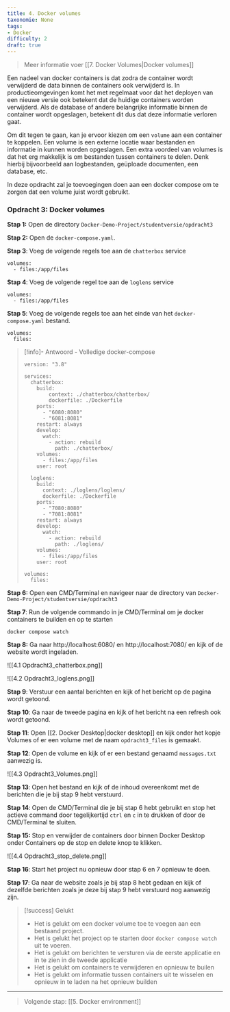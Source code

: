 ```yaml
---
title: 4. Docker volumes
taxonomie: None
tags:
- Docker
difficulty: 2
draft: true 
---
```

> Meer informatie voer [[7. Docker Volumes|Docker volumes]]

Een nadeel van docker containers is dat zodra de container wordt verwijderd de data binnen de containers ook verwijderd is. In productieomgevingen komt het met regelmaat voor dat het deployen van een nieuwe versie ook betekent dat de huidige containers worden verwijderd. Als de database of andere belangrijke informatie binnen de container wordt opgeslagen, betekent dit dus dat deze informatie verloren gaat.

Om dit tegen te gaan, kan je ervoor kiezen om een `volume` aan een container te koppelen. Een volume is een externe locatie waar bestanden en informatie in kunnen worden opgeslagen. Een extra voordeel van volumes is dat het erg makkelijk is om bestanden tussen containers te delen. Denk hierbij bijvoorbeeld aan logbestanden, geüploade documenten, een database, etc.

In deze opdracht zal je toevoegingen doen aan een docker compose om te zorgen dat een volume juist wordt gebruikt.

### Opdracht 3: Docker volumes
**Stap 1:** Open de directory `Docker-Demo-Project/studentversie/opdracht3`

**Stap 2:** Open de `docker-compose.yaml`.

**Stap 3**: Voeg de volgende regels toe aan de `chatterbox` service
```
volumes:
  - files:/app/files
```

**Stap 4**: Voeg de volgende regel toe aan de `loglens` service
```
volumes:
  - files:/app/files
```

**Stap 5**: Voeg de volgende regels toe aan het einde van het `docker-compose.yaml` bestand.
```
volumes:
  files:
```

> [!info]- Antwoord - Volledige docker-compose
> ```
> version: "3.8"
> 
> services:
>   chatterbox:
>     build:
>         context: ./chatterbox/chatterbox/
>         dockerfile: ./Dockerfile
>     ports:
>       - "6080:8080"
>       - "6081:8081"
>     restart: always
>     develop:
>       watch:
>         - action: rebuild
>           path: ./chatterbox/
>     volumes:
>       - files:/app/files
>     user: root
> 
>   loglens:
>     build:
>       context: ./loglens/loglens/
>       dockerfile: ./Dockerfile
>     ports:
>       - "7080:8080"
>       - "7081:8081"
>     restart: always
>     develop:
>       watch:
>         - action: rebuild
>           path: ./loglens/
>     volumes:
>       - files:/app/files
>     user: root
> 
> volumes:
>   files: 
> ```

**Stap 6:** Open een CMD/Terminal en navigeer naar de directory van `Docker-Demo-Project/studentversie/opdracht3`

**Stap 7**: Run de volgende commando in je CMD/Terminal om je docker containers te builden en op te starten
```
docker compose watch
```

**Stap 8:** Ga naar http://localhost:6080/ en http://localhost:7080/ en kijk of de website wordt ingeladen.

![[4.1 Opdracht3_chatterbox.png]]

![[4.2 Opdracht3_loglens.png]]

**Stap 9**: Verstuur een aantal berichten en kijk of het bericht op de pagina wordt getoond.

**Stap 10**: Ga naar de tweede pagina en kijk of het bericht na een refresh ook wordt getoond.

**Stap 11**: Open [[2. Docker Desktop|docker desktop]] en kijk onder het kopje Volumes of er een volume met de naam `opdracht3_files` is gemaakt. 

**Stap 12**: Open de volume en kijk of er een bestand genaamd `messages.txt` aanwezig is.

![[4.3 Opdracht3_Volumes.png]]

**Stap 13**: Open het bestand en kijk of de inhoud overeenkomt met de berichten die je bij stap 9 hebt verstuurd.

**Stap 14**: Open de CMD/Terminal die je bij stap 6 hebt gebruikt en stop het actieve command door tegelijkertijd `ctrl` en `c` in te drukken of door de CMD/Terminal te sluiten.

**Stap 15:** Stop en verwijder de containers door binnen Docker Desktop onder Containers op de stop en delete knop te klikken.

![[4.4 Opdracht3_stop_delete.png]]

**Stap 16**: Start het project nu opnieuw door stap 6 en 7 opnieuw te doen.

**Stap 17**: Ga naar de website zoals je bij stap 8 hebt gedaan en kijk of dezelfde berichten zoals je deze bij stap 9 hebt verstuurd nog aanwezig zijn.

> [!success] Gelukt
> - Het is gelukt om een docker volume toe te voegen aan een bestaand project.
> - Het is gelukt het project op te starten door `docker compose watch` uit te voeren.
> - Het is gelukt om berichten te versturen via de eerste applicatie en in te zien in de tweede applicatie
> - Het is gelukt om containers te verwijderen en opnieuw te builen
> - Het is gelukt om informatie tussen containers uit te wisselen en opnieuw in te laden na het opnieuw builden

---
> Volgende stap: [[5. Docker environment]]

